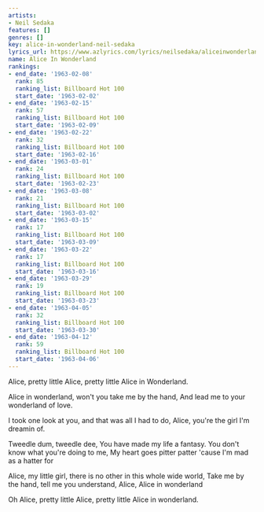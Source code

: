 ```yaml
---
artists:
- Neil Sedaka
features: []
genres: []
key: alice-in-wonderland-neil-sedaka
lyrics_url: https://www.azlyrics.com/lyrics/neilsedaka/aliceinwonderland.html
name: Alice In Wonderland
rankings:
- end_date: '1963-02-08'
  rank: 85
  ranking_list: Billboard Hot 100
  start_date: '1963-02-02'
- end_date: '1963-02-15'
  rank: 57
  ranking_list: Billboard Hot 100
  start_date: '1963-02-09'
- end_date: '1963-02-22'
  rank: 32
  ranking_list: Billboard Hot 100
  start_date: '1963-02-16'
- end_date: '1963-03-01'
  rank: 24
  ranking_list: Billboard Hot 100
  start_date: '1963-02-23'
- end_date: '1963-03-08'
  rank: 21
  ranking_list: Billboard Hot 100
  start_date: '1963-03-02'
- end_date: '1963-03-15'
  rank: 17
  ranking_list: Billboard Hot 100
  start_date: '1963-03-09'
- end_date: '1963-03-22'
  rank: 17
  ranking_list: Billboard Hot 100
  start_date: '1963-03-16'
- end_date: '1963-03-29'
  rank: 19
  ranking_list: Billboard Hot 100
  start_date: '1963-03-23'
- end_date: '1963-04-05'
  rank: 32
  ranking_list: Billboard Hot 100
  start_date: '1963-03-30'
- end_date: '1963-04-12'
  rank: 59
  ranking_list: Billboard Hot 100
  start_date: '1963-04-06'
---
```


Alice, pretty little Alice, pretty little Alice in Wonderland.

Alice in wonderland, won't you take me by the hand,
And lead me to your wonderland of love.

I took one look at you, and that was all I had to do,
Alice, you're the girl I'm dreamin of.

Tweedle dum, tweedle dee,
You have made my life a fantasy.
You don't know what you're doing to me,
My heart goes pitter patter
'cause I'm mad as a hatter for

Alice, my little girl, there is no other in this whole wide world,
Take me by the hand, tell me you understand,
Alice, Alice in wonderland

Oh Alice, pretty little Alice, pretty little Alice in wonderland.




